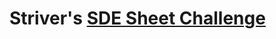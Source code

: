 # Striver's [SDE Sheet Challenge](https://takeuforward.org/uncategorized/strivers-sde-sheet-challenge/)
